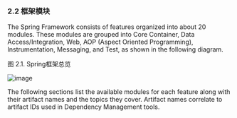 ### 2.2 框架模块

The Spring Framework consists of features organized into about 20 modules. These modules are grouped into Core Container, Data Access/Integration, Web, AOP (Aspect Oriented Programming), Instrumentation, Messaging, and Test, as shown in the following diagram.

图 2.1. Spring框架总览

![image](http://docs.spring.io/spring/docs/current/spring-framework-reference/htmlsingle/images/spring-overview.png.pagespeed.ce.XVe1noRCMt.png)

The following sections list the available modules for each feature along with their artifact names and the topics they cover. Artifact names correlate to artifact IDs used in Dependency Management tools.